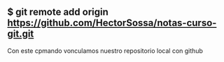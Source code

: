 ## $ git remote add origin https://github.com/HectorSossa/notas-curso-git.git
Con este cpmando vonculamos nuestro repositorio local con github